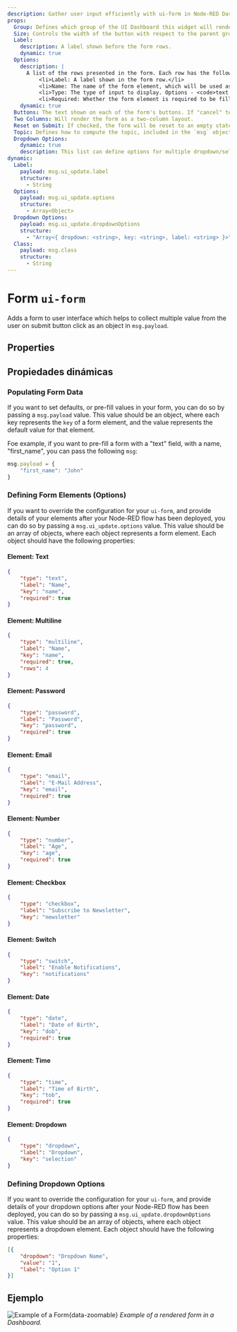 ```yaml
---
description: Gather user input efficiently with ui-form in Node-RED Dashboard 2.0 for interactive data collection.
props:
  Group: Defines which group of the UI Dashboard this widget will render in.
  Size: Controls the width of the button with respect to the parent group. Maximum value is the width of the group.
  Label:
    description: A label shown before the form rows.
    dynamic: true
  Options:
    description: |
      A list of the rows presented in the form. Each row has the following properties: <ul>
          <li>Label: A label shown in the form row.</li>
          <li>Name: The name of the form element, which will be used as the key in the <code>msg.payload</code> object.</li>
          <li>Type: The type of input to display. Options - <code>text | multiline | password | email | number | checkbox | switch | date | time</code></li>
          <li>Required: Whether the form element is required to be filled in before the form can be submitted.</li>
    dynamic: true
  Buttons: The text shown on each of the form's buttons. If "cancel" text is left empty, then no cancel button will be shown.
  Two Columns: Will render the form as a two-column layout.
  Reset on Submit: If checked, the form will be reset to an empty state after the form is submitted.
  Topic: Defines how to compute the topic, included in the `msg` object, when the form is submitted.
  Dropdown Options:
    dynamic: true
    description: This list can define options for multiple dropdown/select field in a single form.
dynamic:
  Label:
    payload: msg.ui_update.label
    structure:
      - String
  Options:
    payload: msg.ui_update.options
    structure:
      - Array<Object>
  Dropdown Options:
    payload: msg.ui_update.dropdownOptions
    structure:
      - "Array<{ dropdown: <string>, key: <string>, label: <string> }>"
  Class:
    payload: msg.class
    structure:
      - String
---
```


<script setup>
    import TryDemo from "./../../components/TryDemo.vue";
</script>

<TryDemo href="form">

# Form `ui-form`

</TryDemo>

Adds a form to user interface which helps to collect multiple value from the user on submit button click as an object in `msg.payload`.

## Properties

<PropsTable/>

## Propiedades dinámicas

<DynamicPropsTable/>

### Populating Form Data

If you want to set defaults, or pre-fill values in your form, you can do so by passing a `msg.payload` value. This value should be an object, where each key represents the `key` of a form element, and the value represents the default value for that element.

Foe example, if you want to pre-fill a form with a "text" field, with a name, "first_name", you can pass the following `msg`:

```js
msg.payload = {
    "first_name": "John"
}
```

### Defining Form Elements (Options)

If you want to override the configuration for your `ui-form`, and provide details of your elements after your Node-RED flow has been deployed, you can do so by passing a `msg.ui_update.options` value. This value should be an array of objects, where each object represents a form element. Each object should have the following properties:

#### Element: Text

```json
{
    "type": "text",
    "label": "Name",
    "key": "name",
    "required": true
}
```

#### Element: Multiline

```json
{
    "type": "multiline",
    "label": "Name",
    "key": "name",
    "required": true,
    "rows": 4
}
```

#### Element: Password

```json
{
    "type": "password",
    "label": "Password",
    "key": "password",
    "required": true
}
```

#### Element: Email

```json
{
    "type": "email",
    "label": "E-Mail Address",
    "key": "email",
    "required": true
}
```

#### Element: Number

```json
{
    "type": "number",
    "label": "Age",
    "key": "age",
    "required": true
}
```

#### Element: Checkbox

```json
{
    "type": "checkbox",
    "label": "Subscribe to Newsletter",
    "key": "newsletter"
}
```

#### Element: Switch

```json
{
    "type": "switch",
    "label": "Enable Notifications",
    "key": "notifications"
}
```

#### Element: Date

```json
{
    "type": "date",
    "label": "Date of Birth",
    "key": "dob",
    "required": true
}
```

#### Element: Time

```json
{
    "type": "time",
    "label": "Time of Birth",
    "key": "tob",
    "required": true
}
```

#### Element: Dropdown

```json
{
    "type": "dropdown",
    "label": "Dropdown",
    "key": "selection"
}
```

### Defining Dropdown Options

If you want to override the configuration for your `ui-form`, and provide details of your dropdown options after your Node-RED flow has been deployed, you can do so by passing a `msg.ui_update.dropdownOptions` value. This value should be an array of objects, where each object represents a dropdown element. Each object should have the following properties:

```json
[{
    "dropdown": "Dropdown Name",
    "value": "1",
    "label": "Option 1"
}]
```

## Ejemplo

![Example of a Form](/images/node-examples/ui-form.png "Example of two-column Form"){data-zoomable}
_Example of a rendered form in a Dashboard._
